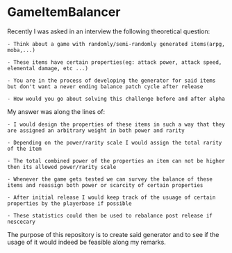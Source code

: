 # GameItemBalancer
 Recently I was asked in an interview the following theoretical question:

    - Think about a game with randomly/semi-randomly generated items(arpg, moba,...)

    - These items have certain properties(eg: attack power, attack speed, elemental damage, etc ...)

    - You are in the process of developing the generator for said items but don't want a never ending balance patch cycle after release

    - How would you go about solving this challenge before and after alpha

My answer was along the lines of:

    - I would design the properties of these items in such a way that they are assigned an arbitrary weight in both power and rarity

    - Depending on the power/rarity scale I would assign the total rarity of the item

    - The total combined power of the properties an item can not be higher then its allowed power/rarity scale

    - Whenever the game gets tested we can survey the balance of these items and reassign both power or scarcity of certain properties

    - After initial release I would keep track of the usuage of certain properties by the playerbase if possible
    
    - These statistics could then be used to rebalance post release if nescecary

The purpose of this repository is to create said generator and to see if the usage of it would indeed be feasible along my remarks.